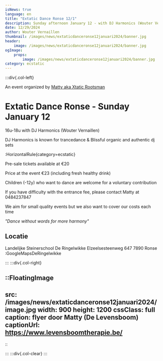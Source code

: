 ```yaml
---
isNews: true
language: en
title: "Extatic Dance Ronse 12/1"
description: Sunday afternoon January 12 - with DJ Harmonics (Wouter Vernaillen)
date: 12/29/2024
author: Wouter Vernaillen
thumbnail: /images/news/extaticdanceronse12januari2024/banner.jpg
header:
    image: /images/news/extaticdanceronse12januari2024/banner.jpg
ogImage:
    props:
        image: /images/news/extaticdanceronse12januari2024/banner.jpg
category: ecstatic
---
```


:::div{.col-left}

An event organized by [Matty aka Xtatic Rootsman](https://www.levensboomtherapie.be/klanktherapie/extatic-dance-events/)

# Extatic Dance Ronse - Sunday January 12

16u-18u with DJ Harmonics (Wouter Vernaillen)

DJ Harmonics is known for trancedance
&
Blissful organic and authentic dj sets


:HorizontalRule{category=ecstatic}

Pre-sale tickets available at €20

Price at the event €23 (including fresh healthy drink)

Children (-12y) who want to dance are welcome for a voluntary contribution

If you have difficulty with the entrance fee, please contact Matty at 0484237847

We aim for small quality events but we also want to cover our costs each time


*"Dance without words for more harmony"*

## Locatie

Landelijke Steinerschool 
De Ringelwikke
Elzeelsesteenweg 647
7890 Ronse
:GoogleMapsDeRingelwikke

:::
:::div{.col-right}

::FloatingImage
---
src: /images/news/extaticdanceronse12januari2024/image.jpg
width: 900
height: 1200
cssClass: full
caption: flyer door Matty (De Levensboom)
captionUrl: https://www.levensboomtherapie.be/
---
::

:::
:::div{.col-clear}
:::
